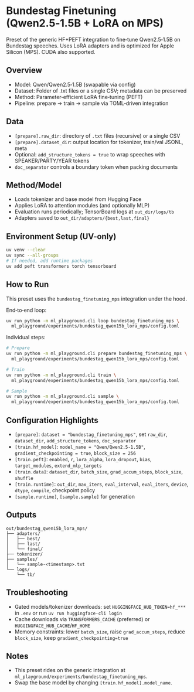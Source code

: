 # Bundestag Finetuning (Qwen2.5‑1.5B + LoRA on MPS)

Preset of the generic HF+PEFT integration to fine‑tune Qwen2.5‑1.5B on Bundestag speeches. Uses LoRA adapters and is optimized for Apple Silicon (MPS). CUDA also supported.

## Overview
- Model: Qwen/Qwen2.5‑1.5B (swapable via config)
- Dataset: Folder of .txt files or a single CSV; metadata can be preserved
- Method: Parameter‑efficient LoRA fine‑tuning (PEFT)
- Pipeline: prepare → train → sample via TOML‑driven integration

## Data
- `[prepare].raw_dir`: directory of `.txt` files (recursive) or a single CSV
- `[prepare].dataset_dir`: output location for tokenizer, train/val JSONL, meta
- Optional: `add_structure_tokens = true` to wrap speeches with SPEAKER/PARTY/YEAR tokens
- `doc_separator` controls a boundary token when packing documents

## Method/Model
- Loads tokenizer and base model from Hugging Face
- Applies LoRA to attention modules (and optionally MLP)
- Evaluation runs periodically; TensorBoard logs at `out_dir/logs/tb`
- Adapters saved to `out_dir/adapters/{best,last,final}`

## Environment Setup (UV-only)
```bash
uv venv --clear
uv sync --all-groups
# If needed, add runtime packages
uv add peft transformers torch tensorboard
```

## How to Run
This preset uses the `bundestag_finetuning_mps` integration under the hood.

End‑to‑end loop:
```bash
uv run python -m ml_playground.cli loop bundestag_finetuning_mps \
  ml_playground/experiments/bundestag_qwen15b_lora_mps/config.toml
```

Individual steps:
```bash
# Prepare
uv run python -m ml_playground.cli prepare bundestag_finetuning_mps \
  ml_playground/experiments/bundestag_qwen15b_lora_mps/config.toml

# Train
uv run python -m ml_playground.cli train \
  ml_playground/experiments/bundestag_qwen15b_lora_mps/config.toml

# Sample
uv run python -m ml_playground.cli sample \
  ml_playground/experiments/bundestag_qwen15b_lora_mps/config.toml
```

## Configuration Highlights
- `[prepare]`: `dataset = "bundestag_finetuning_mps"`, set `raw_dir`, `dataset_dir`, `add_structure_tokens`, `doc_separator`
- `[train.hf_model]`: `model_name = "Qwen/Qwen2.5-1.5B"`, `gradient_checkpointing = true`, `block_size = 256`
- `[train.peft]`: `enabled`, `r`, `lora_alpha`, `lora_dropout`, `bias`, `target_modules`, `extend_mlp_targets`
- `[train.data]`: `dataset_dir`, `batch_size`, `grad_accum_steps`, `block_size`, `shuffle`
- `[train.runtime]`: `out_dir`, `max_iters`, `eval_interval`, `eval_iters`, `device`, `dtype`, `compile`, checkpoint policy
- `[sample.runtime]`, `[sample.sample]` for generation

## Outputs
```
out/bundestag_qwen15b_lora_mps/
├── adapters/
│   ├── best/
│   ├── last/
│   └── final/
├── tokenizer/
├── samples/
│   └── sample-<timestamp>.txt
└── logs/
    └── tb/
```

## Troubleshooting
- Gated models/tokenizer downloads: set `HUGGINGFACE_HUB_TOKEN=hf_***` in `.env` or run `uv run huggingface-cli login`
- Cache downloads via `TRANSFORMERS_CACHE` (preferred) or `HUGGINGFACE_HUB_CACHE`/`HF_HOME`
- Memory constraints: lower `batch_size`, raise `grad_accum_steps`, reduce `block_size`, keep `gradient_checkpointing=true`

## Notes
- This preset rides on the generic integration at `ml_playground/experiments/bundestag_finetuning_mps`.
- Swap the base model by changing `[train.hf_model].model_name`.
